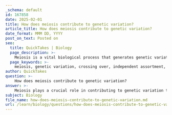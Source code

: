 ```yaml
---
_schema: default
id: 167858
date: 2025-02-01
title: How does meiosis contribute to genetic variation?
article_title: How does meiosis contribute to genetic variation?
date_format: MMM DD, YYYY
post_on_text: Posted on
seo:
  title: QuickTakes | Biology
  page_description: >-
    Meiosis is a vital biological process that generates genetic variation through mechanisms like crossing over, independent assortment, and the formation of unique gametes, essential for evolution and species adaptability.
  page_keywords: >-
    meiosis, genetic variation, crossing over, independent assortment, unique gametes, fertilization, natural selection, evolution, adaptations, alleles
author: QuickTakes
question: >-
    How does meiosis contribute to genetic variation?
answer: >-
    Meiosis plays a crucial role in contributing to genetic variation through several key mechanisms:\n\n1. **Crossing Over**: During prophase I of meiosis, homologous chromosomes undergo a process called crossing over or recombination. This involves the exchange of genetic material between non-sister chromatids of homologous chromosomes. As a result, new combinations of alleles are formed, which increases genetic diversity among the gametes produced.\n\n2. **Independent Assortment**: Meiosis also generates genetic variation through the independent assortment of chromosomes. During metaphase I, the orientation of each homologous chromosome pair is random, leading to different combinations of maternal and paternal chromosomes being distributed into the gametes. This means that the gametes can have a unique mix of chromosomes, further contributing to genetic diversity.\n\n3. **Formation of Unique Gametes**: The combination of crossing over and independent assortment results in the production of gametes that are genetically distinct from one another and from the parent organism. In humans, for example, meiosis can produce over 8 million different combinations of chromosomes in gametes due to these processes.\n\n4. **Fertilization**: When gametes from two parents combine during fertilization, the resulting zygote has a unique genetic makeup that is different from both parents. This further enhances genetic variation within a population.\n\n5. **Natural Selection**: The genetic variation produced by meiosis is essential for evolution. It provides the raw material for natural selection, as some combinations of alleles may confer advantages in terms of survival and reproduction. Over time, this can lead to adaptations within populations.\n\nIn summary, meiosis contributes to genetic variation through crossing over, independent assortment, and the formation of unique gametes, which are essential for the evolution and adaptability of species.
subject: Biology
file_name: how-does-meiosis-contribute-to-genetic-variation.md
url: /learn/biology/questions/how-does-meiosis-contribute-to-genetic-variation
---
```


&nbsp;